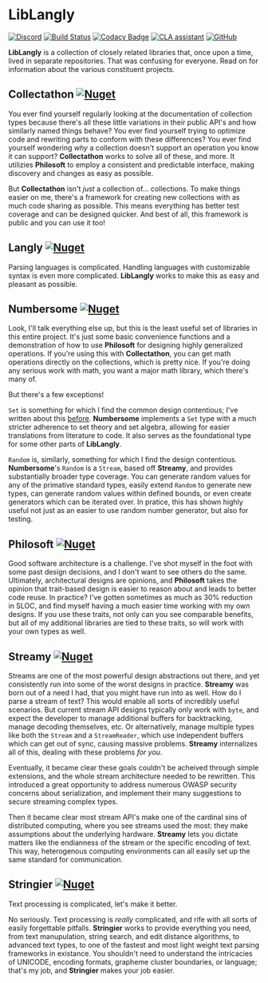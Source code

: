 # LibLangly

[![Discord](https://img.shields.io/discord/767866895457714186?label=Chat&logo=discord&logoColor=white)](https://discord.com/channels/767866895457714186)
[![Build Status](https://dev.azure.com/p-kell/Langly/_apis/build/status/Entomy.LibLangly?branchName=master)](https://dev.azure.com/p-kell/Langly/_build/latest?definitionId=36&branchName=master)
[![Codacy Badge](https://app.codacy.com/project/badge/Grade/d84f62c513064441a2d6213c58406d8d)](https://www.codacy.com/gh/Entomy/LibLangly/dashboard?utm_source=github.com&amp;utm_medium=referral&amp;utm_content=Entomy/LibLangly&amp;utm_campaign=Badge_Grade)
[![CLA assistant](https://cla-assistant.io/readme/badge/Entomy/LibLangly)](https://cla-assistant.io/Entomy/LibLangly)
[![GitHub](https://img.shields.io/github/license/Entomy/LibLangly)](https://github.com/Entomy/LibLangly/blob/master/LICENSE)

**LibLangly** is a collection of closely related libraries that, once upon a time, lived in separate repositories. That was confusing for everyone. Read on for information about the various constituent projects.

## Collectathon [![Nuget](https://img.shields.io/nuget/dt/Collectathon?label=Collectathon&logo=nuget)](https://www.nuget.org/packages/Collectathon)

You ever find yourself regularly looking at the documentation of collection types because there's all these little variations in their public API's and how similarly named things behave? You ever find yourself trying to optimize code and rewriting parts to conform with these differences? You ever find yourself wondering _why_ a collection doesn't support an operation you know it can support? **Collectathon** works to solve all of these, and more. It utilizies **Philosoft** to employ a consistent and predictable interface, making discovery and changes as easy as possible.

But **Collectathon** isn't _just_ a collection of... collections. To make things easier on me, there's a framework for creating new collections with as much code sharing as possible. This means everything has better test coverage and can be designed quicker. And best of all, this framework is public and you can use it too!

## Langly [![Nuget](https://img.shields.io/nuget/dt/Langly?label=Langly&logo=nuget)](https://www.nuget.org/packages/Langly/)

Parsing languages is complicated. Handling languages with customizable syntax is even more complicated. **LibLangly** works to make this as easy and pleasant as possible.

## Numbersome [![Nuget](https://img.shields.io/nuget/dt/Numbersome?label=Numbersome&logo=nuget)](https://www.nuget.org/packages/Numbersome/)

Look, I'll talk everything else up, but this is the least useful set of libraries in this entire project. It's just some basic convenience functions and a demonstration of how to use **Philosoft** for designing highly generalized operations. If you're using this with **Collectathon**, you can get math operations directly on the collections, which is pretty nice. If you're doing any serious work with math, you want a major math library, which there's many of.

But there's a few exceptions!

`Set` is something for which I find the common design contentious; I've written about this [before](https://dev.to/entomy/iset-t-considered-harmful-2hpd). **Numbersome** implements a `Set` type with a much stricter adherence to set theory and set algebra, allowing for easier translations from literature to code. It also serves as the foundational type for some other parts of **LibLangly**.

`Random` is, similarly, something for which I find the design contentious. **Numbersome**'s `Random` is a `Stream`, based off **Streamy**, and provides substantially broader type coverage. You can generate random values for any of the primative standard types, easily extend `Random` to generate new types, can generate random values within defined bounds, or even create generators which can be iterated over. In pratice, this has shown highly useful not just as an easier to use random number generator, but also for testing.

## Philosoft [![Nuget](https://img.shields.io/nuget/dt/Philosoft?label=Philosoft&logo=nuget)](https://www.nuget.org/packages/Philosoft/)

Good software architecture is a challenge. I've shot myself in the foot with some past design decisions, and I don't want to see others do the same. Ultimately, architectural designs are opinions, and **Philosoft** takes the opinion that trait-based design is easier to reason about and leads to better code reuse. In practice? I've gotten sometimes as much as 30% reduction in SLOC, and find myself having a much easier time working with my own designs. If you use these traits, not only can you see comparable benefits, but all of my additional libraries are tied to these traits, so will work with your own types as well.

## Streamy [![Nuget](https://img.shields.io/nuget/dt/Streamy?label=Streamy&logo=nuget)](https://www.nuget.org/packages/Streamy/)

Streams are one of the most powerful design abstractions out there, and yet consistently run into some of the worst designs in practice. **Streamy** was born out of a need I had, that you might have run into as well. How do I parse a stream of text? This would enable all sorts of incredibly useful scenarios. But current stream API designs typically only work with `byte`, and expect the developer to manage additional buffers for backtracking, manage decoding themselves, etc. Or alternatively, manage multiple types like both the `Stream` and a `StreamReader`, which use independent buffers which can get out of sync, causing massive problems. **Streamy** internalizes all of this, dealing with these problems _for you_.

Eventually, it became clear these goals couldn't be acheived through simple extensions, and the whole stream architecture needed to be rewritten. This introduced a great opportunity to address numerous OWASP security concerns about serialization, and implement their many suggestions to secure streaming complex types.

Then it became clear most stream API's make one of the cardinal sins of distributed computing, where you see streams used the most: they make assumptions about the underlying hardware. **Streamy** lets you dictate matters like the endianness of the stream or the specific encoding of text. This way, heterogenous computing environments can all easily set up the same standard for communication.

## Stringier [![Nuget](https://img.shields.io/nuget/dt/Stringier?label=Stringier&logo=nuget)](https://www.nuget.org/packages/Stringier/)

Text processing is complicated, let's make it better.

No seriously. Text processing is _really_ complicated, and rife with all sorts of easily forgettable pitfalls. **Stringier** works to provide everything you need, from text manupulation, string search, and edit distance algorithms, to advanced text types, to one of the fastest and most light weight text parsing frameworks in existance. You shouldn't need to understand the intricacies of UNICODE, encoding formats, grapheme cluster boundaries, or language; that's my job, and **Stringier** makes your job easier.